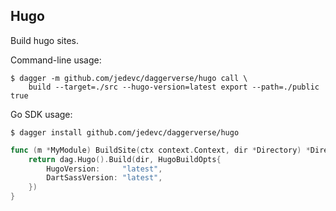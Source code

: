 ## Hugo

Build hugo sites.

Command-line usage:

```
$ dagger -m github.com/jedevc/daggerverse/hugo call \
    build --target=./src --hugo-version=latest export --path=./public
true
```

Go SDK usage:

```
$ dagger install github.com/jedevc/daggerverse/hugo
```

```go
func (m *MyModule) BuildSite(ctx context.Context, dir *Directory) *Directory {
    return dag.Hugo().Build(dir, HugoBuildOpts{
        HugoVersion:     "latest",
        DartSassVersion: "latest",
    })
}
```